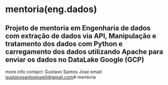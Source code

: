 mentoria(eng.dados)
==============================

Projeto de mentoria em Engenharia de dados com extração de dados via API, Manipulação e tratamento dos dados com Python e carregamento dos dados utilizando Apache para enviar os dados no DataLake Google (GCP)
------------

more info contact: Gustavo Santos Jose email: gustavosantosjose0@gmail.com# mentoria
